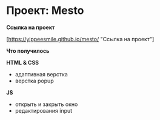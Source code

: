 # Проект: Mesto

**Ссылка на проект**

[https://yippeesmile.github.io/mesto/ "Ссылка на проект"]


**Что получилось**

**HTML & CSS**

* адаптивная верстка 
* верстка popup

**JS**
* открыть и закрыть окно
* редактирования input
